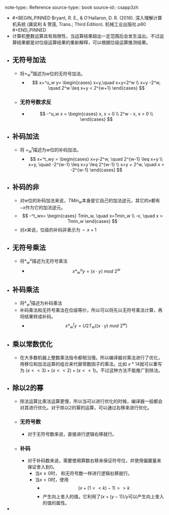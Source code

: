 note-type:: Reference
source-type:: book
source-id:: csapp3zh

- #+BEGIN_PINNED
  Bryant, R. E., & O’Hallaron, D. R. (2016). 深入理解计算机系统 (龚奕利 & 贺莲, Trans.; Third Edition). 机械工业出版社.p60
  #+END_PINNED
- 计算机整数运算具有局限性，当运算结果超出一定范围后会发生溢出。不过运算结果都是对位级运算结果的重新解释，可以根据位级运算推测结果。
- ## 无符号加法
	- 将$+^u_w$描述为$w$位的无符号加法。
		- $$
		  x+^u_w y=
		  \begin{cases}
		  x+y,\quad x+y<2^w \\
		  x+y -2^w, \quad 2^w \leq x+y < 2^{w+1}
		  \end{cases}
		  $$
	- ### 无符号数求反
		- $$
		  -^u_w x =
		  \begin{cases}
		  x, x = 0 \\
		  2^w - x, x > 0 \\
		  \end{cases} 
		  $$
- ## 补码加法
	- 将 $+^t_w$描述为$w$位的补码加法。
		- $$
		  x+^t_wy =
		  \begin{cases}
		  x+y-2^w, \quad 2^{w-1} \leq x+y \\
		  x+y, \quad -2^{w-1} \leq x+y \leq 2^{w-1} \\
		  x+y + 2^w, \quad x < -2^{w-1}
		  \end{cases}
		  $$
- ## 补码的非
	- 对$w$位的补码加法来说，$TMin_w$本身是它自己的加法逆元，其它的$x$都有$-x$作为它的加法逆元。
	- $$
	  -^t_wx=
	  \begin{cases}
	  Tmin_w, \quad x=Tmin_w \\
	  -x, \quad x > Tmin_w
	  \end{cases}
	  $$
	- 对$x$来说，位级的补码非表示为$\sim x + 1$
- ## 无符号乘法
	- 将$*^u_w$描述为无符号乘法
		- $$
		  x *^u_wy=(x \cdot y)\ mod \ 2^w
		  $$
- ## 补码乘法
	- 将$*^t_w$描述为补码乘法
	- 补码乘法和无符号乘法在位级等价，所以可以将先以无符号乘法计算，再将结果转成补码。
		- $$
		  x *^t_wy = U2T_w((x\cdot y)\ mod \ 2^w)
		  $$
- ## 乘以常数优化
	- 在大多数机器上整数乘法指令都相当慢。所以编译器对乘法进行了优化，用移位和加法运算的组合来代替常数因子的乘法。比如 $x*14$就可以重写为 $(x<<3)+(x<<2)+(x<<1)$。不过这种方法不能推广到除法。
- ## 除以2的幂
	- 除法运算比乘法运算更慢，所以当可以进行优化的时候，编译器一般都会对其进行优化。对于除以2的幂的运算，可以通过右移来进行优化。
	- ### 无符号数
		- 对于无符号数来说，直接进行逻辑右移就行。
	- ### 补码
		- 对于补码数来说，需要使用算数右移来保证符号位，并使用偏置量来保证舍入到0。
			- 当$x \geq 0$时， 和无符号数一样进行逻辑右移就行。
			- 当$x<0$时，使用
				- $$(x + (1 << k) -1) >> k$$
				- 产生向上舍入的值。它利用了$(x + (y-1))/y$可以产生向上舍入的值的属性。
-